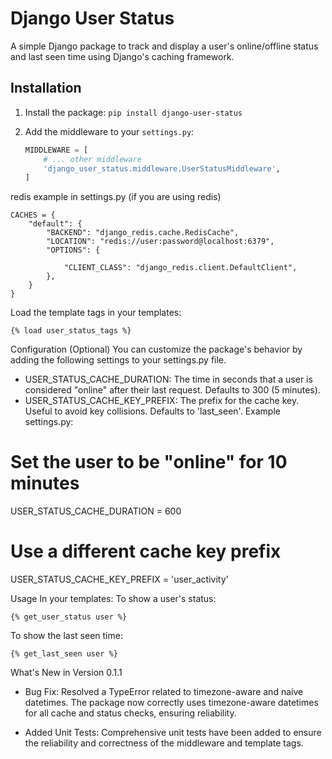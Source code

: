 # Django User Status

A simple Django package to track and display a user's online/offline status and last seen time using Django's caching framework.

## Installation

1. Install the package:
   `pip install django-user-status`

2. Add the middleware to your `settings.py`:
   ```python
   MIDDLEWARE = [
       # ... other middleware
       'django_user_status.middleware.UserStatusMiddleware',
   ]
   ```

redis example in settings.py (if you are using redis)

```
CACHES = {
    "default": {
        "BACKEND": "django_redis.cache.RedisCache",
        "LOCATION": "redis://user:password@localhost:6379",
        "OPTIONS": {

            "CLIENT_CLASS": "django_redis.client.DefaultClient",
        },
    }
}

```

Load the template tags in your templates:

```
{% load user_status_tags %}
```

Configuration (Optional)
You can customize the package's behavior by adding the following settings to your settings.py file.

- USER_STATUS_CACHE_DURATION: The time in seconds that a user is considered "online" after their last request. Defaults to 300 (5 minutes).
- USER_STATUS_CACHE_KEY_PREFIX: The prefix for the cache key. Useful to avoid key collisions. Defaults to 'last_seen'.
  Example settings.py:

# Set the user to be "online" for 10 minutes

USER_STATUS_CACHE_DURATION = 600

# Use a different cache key prefix

USER_STATUS_CACHE_KEY_PREFIX = 'user_activity'

Usage
In your templates:
To show a user's status:

```
{% get_user_status user %}
```

To show the last seen time:

```
{% get_last_seen user %}
```

What's New in Version 0.1.1

- Bug Fix: Resolved a TypeError related to timezone-aware and naive datetimes. The package now correctly uses timezone-aware datetimes for all cache and status checks, ensuring reliability.

- Added Unit Tests: Comprehensive unit tests have been added to ensure the reliability and correctness of the middleware and template tags.
